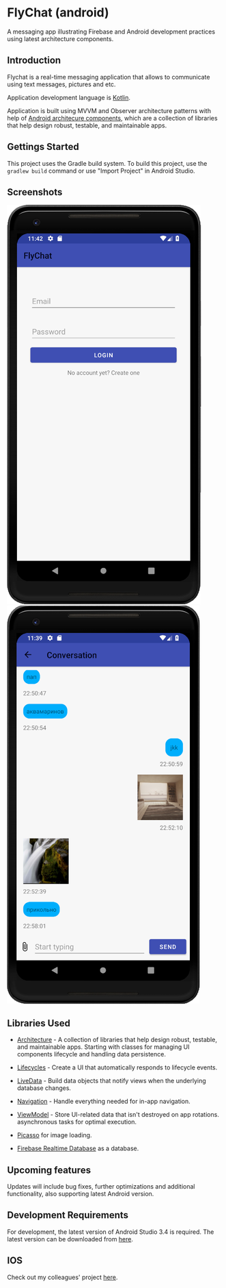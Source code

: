 FlyChat (android)
=================

A messaging app illustrating Firebase and Android development practices using latest architecture components.

Introduction
------------

Flychat is a real-time messaging application that allows to communicate using text messages, pictures and etc.

Application development language is [Kotlin](https://kotlinlang.org/).

Application is built using MVVM and Observer architecture patterns with help of [Android architecure components](https://developer.android.com/topic/libraries/architecture),
which are a collection of libraries that help design robust, testable, and maintainable apps.

Gettings Started
----------------
This project uses the Gradle build system. To build this project, use the
`gradlew build` command or use "Import Project" in Android Studio.

Screenshots
-----------
![Login](screenshots/login2.png "Login")
![Chat](screenshots/chat.png "Chat")

Libraries Used
--------------
* [Architecture][1] - A collection of libraries that help design robust, testable, and
  maintainable apps. Starting with classes for managing UI components lifecycle and handling data
  persistence.

* [Lifecycles][2] - Create a UI that automatically responds to lifecycle events.
* [LiveData][3] - Build data objects that notify views when the underlying database changes.
* [Navigation][4] - Handle everything needed for in-app navigation.
* [ViewModel][5] - Store UI-related data that isn't destroyed on app rotations.
     asynchronous tasks for optimal execution.
* [Picasso][6] for image loading.
* [Firebase Realtime Database][7] as a database.


[1]: https://developer.android.com/jetpack/arch/
[2]: https://developer.android.com/topic/libraries/architecture/lifecycle
[3]: https://developer.android.com/topic/libraries/architecture/livedata
[4]: https://developer.android.com/topic/libraries/architecture/navigation/
[5]: https://developer.android.com/topic/libraries/architecture/viewmodel
[6]: https://github.com/square/picasso
[7]: https://firebase.google.com/products/realtime-database/

Upcoming features
-----------------
Updates will include bug fixes, further optimizations and additional functionality, also supporting latest Android version.

Development Requirements
------------------------
For development, the latest version of Android Studio 3.4 is required. The latest version can be
downloaded from [here](https://developer.android.com/studio/).


IOS
---
Check out my colleagues' project [here](https://github.com/kazakvadim/PhotoMap).


